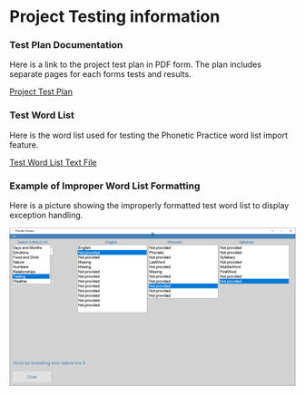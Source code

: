 # Project Testing information

### Test Plan Documentation

Here is a link to the project test plan in PDF form. The plan includes separate pages for each forms tests and results.

[Project Test Plan][Test Plan]

###  Test Word List

Here is the word list used for testing the Phonetic Practice word list import feature.

[Test Word List Text File][Test Word List]

### Example of Improper Word List Formatting

Here is a picture showing the improperly formatted test word list to display exception handling.

![Improper Word List Format Example][Improper Word List Format Example]


[Test Plan]: https://github.com/fined-nsu/CherokeeLanguageStudyTool/blob/main/Testing/Test%20Plan.pdf
[Test Word List]: https://github.com/fined-nsu/CherokeeLanguageStudyTool/blob/main/Testing/Testing.txt
[Improper Word List Format Example]: https://github.com/fined-nsu/CherokeeLanguageStudyTool/blob/main/Testing/Word%20List%20Improper%20Format%20Test.png
